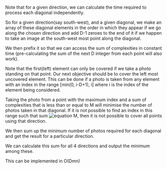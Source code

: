 Note that for a given direction, we can calculate the time required to process each diagonal independently.

So for a given direction(say south-west), and a given diagonal, we make an array of these diagonal elements in the order in which they appear if we go along the chosen direction and add D-1 zeroes to the end of it if we happen to take an image at the south-west most point along the diagonal. 

We then prefix it so that we can access the sum of complexities in constant time (pre-calculating the sum of the next D integer from each point will also work).

Note that the first(left) element can only be covered if we take a photo standing on that point. Our next objective should be to cover the left most uncovered element. This can be done if a photo is taken from any element with an index in the range [min(0, i-D+1), i] where i is the index of the element being considered. 

Taking the photo from a point with the maximum index and a sum of complexities that is less than or equal to M will minimise the number of photos taken in that diagonal. If it is not possible to find an index in this range such that sum ![equation](https://latex.codecogs.com/svg.image?\leq&space;) M, then it is not possible to cover all points using that direction.

We then sum up the minimum number of photos required for each diagonal and get the result for a particular direction.

We can calculate this sum for all 4 directions and output the minimum among these.

This can be implemented in O(Dmn)
